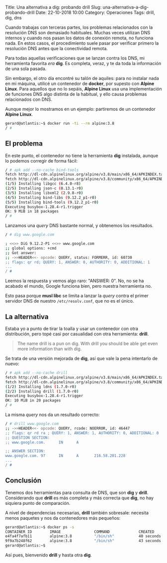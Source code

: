 Title: Una alternativa a dig: probando drill
Slug: una-alternativa-a-dig-probando-drill
Date: 22-10-2018 10:00
Category: Operaciones
Tags: drill, dig, dns



Cuando trabajas con terceras partes, los problemas relacionados con la resolución DNS son demasiado habituales. Muchas veces utilizan DNS internos y cuando nos pasan los datos de conexión remota, no funciona nada. En estos casos, el procedimiento suele pasar por verificar primero la resolución DNS antes que la conectividad remota.

Para todas aquellas verificaciones que se lanzan contra los DNS, mi herramienta favorita *era* **dig**. Es completa, veraz, y te da toda la información de una sola pasada.

Sin embargo, el otro día encontré su talón de aquiles: para no instalar nada en mi máquina, utilicé un contenedor de **docker**, por supesto con **Alpine Linux**. Para aquellos que no lo sepáis, **Alpine Linux** usa una implementación de funciones DNS algo distinta de la habitual, y ello causa problemas relacionados con DNS.

Aunque mejor lo mostramos en un ejemplo: partiremos de un contenedor **Alpine Linux**.

```bash
gerard@atlantis:~$ docker run -ti --rm alpine:3.8
/ #
```

## El problema

En este punto, el contenedor no tiene la herramienta **dig** instalada, aunque lo podemos corregir de forma fácil:

```bash
/ # apk add --no-cache bind-tools
fetch http://dl-cdn.alpinelinux.org/alpine/v3.8/main/x86_64/APKINDEX.tar.gz
fetch http://dl-cdn.alpinelinux.org/alpine/v3.8/community/x86_64/APKINDEX.tar.gz
(1/5) Installing libgcc (6.4.0-r8)
(2/5) Installing json-c (0.13.1-r0)
(3/5) Installing libxml2 (2.9.8-r0)
(4/5) Installing bind-libs (9.12.2_p1-r0)
(5/5) Installing bind-tools (9.12.2_p1-r0)
Executing busybox-1.28.4-r1.trigger
OK: 9 MiB in 18 packages
/ #
```

Lanzamos una *query* DNS bastante normal, y obtenemos los resultados.

```bash
/ # dig www.google.com

; <<>> DiG 9.12.2-P1 <<>> www.google.com
;; global options: +cmd
;; Got answer:
;; ->>HEADER<<- opcode: QUERY, status: FORMERR, id: 60730
;; flags: qr rd; QUERY: 1, ANSWER: 0, AUTHORITY: 0, ADDITIONAL: 1
...
/ #
```

Leemos la respuesta y vemos algo raro: "ANSWER: 0". No, no se ha acabado el mundo, Google funciona bien, pero nuestra herramienta no.

Esto pasa porque **musl libc** se limita a lanzar la *query* contra el primer servidor DNS de nuestro `/etc/resolv.conf`, que no es el único.

## La alternativa

Estaba yo a punto de tirar la toalla y usar un contenedor con otra distribución, pero topé casi por casualidad con otra herramienta: **drill**.

> The name drill is a pun on dig. With drill you should be able get even more information than with dig.

Se trata de una versión mejorada de **dig**, así que vale la pena intentarlo de nuevo:

```bash
/ # apk add --no-cache drill
fetch http://dl-cdn.alpinelinux.org/alpine/v3.8/main/x86_64/APKINDEX.tar.gz
fetch http://dl-cdn.alpinelinux.org/alpine/v3.8/community/x86_64/APKINDEX.tar.gz
(1/2) Installing ldns (1.7.0-r0)
(2/2) Installing drill (1.7.0-r0)
Executing busybox-1.28.4-r1.trigger
OK: 10 MiB in 20 packages
/ #
```

La misma *query* nos da un resultado correcto:

```bash
/ # drill www.google.com
;; ->>HEADER<<- opcode: QUERY, rcode: NOERROR, id: 46447
;; flags: qr rd ra ; QUERY: 1, ANSWER: 1, AUTHORITY: 0, ADDITIONAL: 0
;; QUESTION SECTION:
;; www.google.com.      IN      A

;; ANSWER SECTION:
www.google.com. 97      IN      A       216.58.201.228
...
/ #
```

## Conclusión

Tenemos dos herramientas para consulta de DNS, que son **dig** y **drill**. Considerando que **drill** es más completa y más correcta que **dig**, no hay siquiera punto de comparación.

A nivel de dependencias necesarias, **drill** también sobresale: necesita menos paquetes y nos da contenedores más pequeños:

```bash
gerard@atlantis:~$ docker ps -s
CONTAINER ID        IMAGE               COMMAND             CREATED             STATUS              PORTS               NAMES               SIZE
e4fa4f7afb11        alpine:3.8          "/bin/sh"           40 seconds ago      Up 39 seconds                           dig                 5.05MB (virtual 9.47MB)
9f9a7b248f62        alpine:3.8          "/bin/sh"           43 seconds ago      Up 42 seconds                           drill               1.7MB (virtual 6.12MB)
gerard@atlantis:~$
```

Así pues, bienvenido **drill** y hasta otra **dig**.
